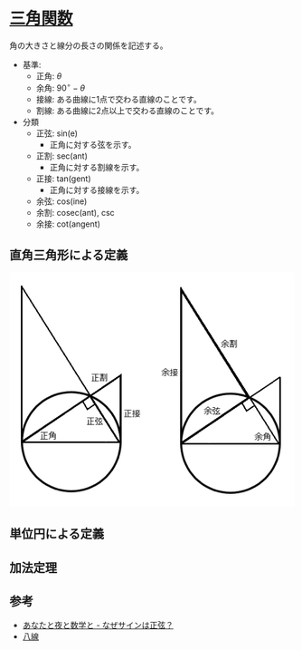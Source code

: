 # [三角関数](https://ja.wikipedia.org/wiki/%E4%B8%89%E8%A7%92%E9%96%A2%E6%95%B0)

角の大きさと線分の長さの関係を記述する。

- 基準: 
  - 正角: $\theta$
  - 余角: $90^\circ- \theta$
  - 接線: ある曲線に1点で交わる直線のことです。
  - 割線: ある曲線に2点以上で交わる直線のことです。
- 分類
  - 正弦: sin(e)
    - 正角に対する弦を示す。
  - 正割: sec(ant)
    - 正角に対する割線を示す。
  - 正接: tan(gent)
    - 正角に対する接線を示す。
  - 余弦: cos(ine)
  - 余割: cosec(ant), csc
  - 余接: cot(angent)

## 直角三角形による定義

![三角関数](./images/trigonometric.png)

## 単位円による定義

## 加法定理

## 参考

- [あなたと夜と数学と - なぜサインは正弦？](http://simomath.blog.fc2.com/blog-entry-569.html)
- [八線](http://yamada-kuebiko.cocolog-nifty.com/photos/uncategorized/2015/03/03/hassen.png)